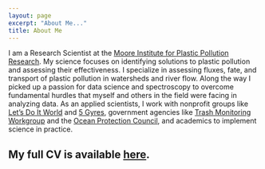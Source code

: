 ```yaml
---
layout: page
excerpt: "About Me..."
title: About Me
---
```


I am a Research Scientist at the [Moore Institute for Plastic Pollution Research](https://mooreplasticresearch.org/). My science focuses on identifying solutions to plastic pollution and assessing their effectiveness. I specialize in assessing fluxes, fate, and transport of plastic pollution in watersheds and river flow. Along the way I picked up a passion for data science and spectroscopy to overcome fundamental hurdles that myself and others in the field were facing in analyzing data. As an applied scientists, I work with nonprofit groups like [Let’s Do It World](https://www.letsdoitworld.org/) and [5 Gyres](https://www.5gyres.org/), government agencies like [Trash Monitoring Workgroup](https://mywaterquality.ca.gov/monitoring_council/trash_monitoring/) and the [Ocean Protection Council](http://www.opc.ca.gov/), and academics to implement science in practice.

## My full CV is available [here](files/WinCowgerCV.pdf).
